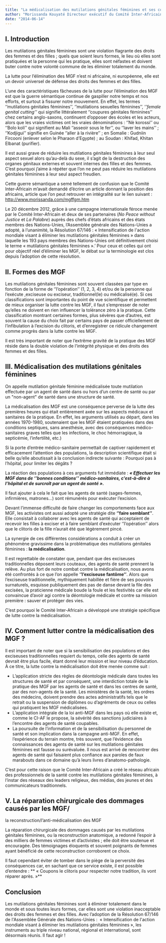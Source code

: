 ```yaml
---
title: "La médicalisation des mutilations génitales féminines et ses conséquences"
author: "Morissanda Kouyaté Directeur exécutif du Comité Inter-Africain sur les pratiques traditionnelles affectant la santé des femmes et des enfants (CI-AF)"
date: "2014-06-14"
---
```


## I. Introduction

Les mutilations génitales féminines sont une violation flagrante des droits des femmes et des filles ; quels que soient leurs formes, le lieu où elles sont pratiquées et la personne qui les pratique, elles sont néfastes et doivent buter contre notre volonté commune de les éliminer totalement du monde.

La lutte pour l’élimination des MGF n’est ni africaine, ni européenne, elle est un devoir universel de défense des droits des femmes et des filles.

L’une des caractéristiques fâcheuses de la lutte pour l’élimination des MGF est que la guerre sémantique continue de gaspiller notre temps et nos efforts, et surtout à fissurer notre mouvement. En effet, les termes ‘’mutilations génitales féminines’’, ‘’mutilations sexuelles féminines’’, ‘*’female genital cutting’’* qui signifie littéralement ‘’coupures génitales féminines’’ chez certains anglo-saxons, continuent d’opposer des écoles et les acteurs, alors que les vraies victimes ont les vraies dénominations : ‘’Nè korossi’’ ou ‘’Bolo koli’’ qui signifient au Mali ‘’asseoir sous le fer’’, ou ‘’laver les mains’’ ; ‘’Kodjigui’’ signifie en Guinée ‘’aller à la rivière’’ ; en Somalie : Gudniin Fircooni (enlever selon le Pharaon d’Egypte) ; au Soudan : Khifad, Khitan Elbanat (purifier).

Il est aussi grave de réduire les mutilations génitales féminines à leur seul aspect sexuel alors qu’au-delà du sexe, il s’agit de la destruction des organes génitaux externes et souvent internes des filles et des femmes. C’est pourquoi j’aime à répéter que l’on ne peut pas réduire les mutilations génitales féminines à leur seul aspect freudien.

Cette guerre sémantique a semé tellement de confusion que le Comité Inter-Africain m’avait demandé d’écrire un article donnant la position des africains, article que l’on peut retrouver en intégralité sur le lien suivant : [<http://www.morissanda.com/mgffgm.htm>](http://www.morissanda.com/mgffgm.htm)

Le 20 décembre 2012, grâce à une campagne internationale féroce menée par le Comité Inter-Africain et deux de ses partenaires (*No Peace without Justice* et *La Palabre*) auprès des chefs d’états africains et des états membres des Nations-Unies, l’Assemblée générale des Nations-Unies a adopté, à l’unanimité, la Résolution 67/146 : « Intensification de l'action mondiale visant à éliminer les mutilations génitales féminines » dans laquelle les 193 pays membres des Nations-Unies ont définitivement choisi le terme « mutilations génitales féminines ».’ Pour ceux et celles qui ont pour objectif réel d’éliminer les MGF, le débat sur la terminologie est clos depuis l’adoption de cette résolution.

## II. Formes des MGF

Les mutilations génitales féminines sont souvent classées par type en fonction de la forme de ‘’l’opération’’ (1, 2, 3, 4) et/ou de la personne qui l’exécute ,exciseuse ou exciseur, traditionnel(le) ou médicalisé(e). Si ces classifications sont importantes du point de vue scientifique et permettent de mieux organiser la lutte contre les MGF, il faut s’empresser de noter qu’elles ne doivent en rien influencer la tolérance zéro à la pratique. Cette classification montrant certaines formes, plus sévères que d’autres, est souvent la cause du choix fait par certains pays de passer officiellement de l’infibulation à l’excision du clitoris, et d’enregistrer ce ridicule changement comme progrès dans la lutte contre les MGF.

Il est très important de noter que l’extrême gravité de la pratique des MGF réside dans la double violation de l’intégrité physique et des droits des femmes et des filles.

## III. Médicalisation des mutilations génitales féminines

On appelle mutilation génitale féminine médicalisée toute mutilation effectuée par un agent de santé dans ou hors d’un centre de santé ou par un "non-agent" de santé dans une structure de santé.

La médicalisation des MGF est une conséquence perverse de la lutte des premières heures qui était entièrement axée sur les aspects médicaux et sanitaires de la pratique. En effet, les arguments utilisés au départ, dans les années 1970-1980, soutenaient que les MGF étaient pratiquées dans des conditions septiques, sans anesthésie, avec des conséquences médico-sanitaires graves telles que les infections, le choc hémorragique, la septicémie, l’infertilité, etc.)

Si la porte d’entrée médico-sanitaire permettait de captiver rapidement et efficacement l’attention des populations, la description scientifique était si belle qu’elle aboutissait à la conclusion indirecte suivante : Pourquoi pas à l’hôpital, pour limiter les dégâts ?

La réaction des populations à ces arguments fut immédiate : ***« Effectuer les MGF dans de ‘’bonnes conditions’’ médico-sanitaires, c'est-à-dire à l’hôpital et de surcroît par un agent de santé ».***

Il faut ajouter à cela le fait que les agents de santé (sages-femmes, infirmières, matrones…) sont rémunérés pour exécuter l’excision.

Devant l’immense difficulté de faire changer les comportements face aux MGF, les activistes ont aussi adopté une stratégie dite **‘’faire semblant’’**. Elle consistait à collaborer avec les agents de santé qui acceptaient de recevoir les filles à exciser et à faire semblant d’exécuter ‘’l’opération’’ alors que le clitoris de la fille n’aurait été que légèrement pincé.

La synergie de ces différentes considérations a conduit à créer un phénomène gravissime dans la problématique des mutilations génitales féminines : **la médicalisation**.

Il est regrettable de constater que, pendant que des exciseuses traditionnelles déposent leurs couteaux, des agents de santé prennent la relève. Au plus fort de notre combat contre la médicalisation, nous avons été confrontés à ce que l’on appelle ‘**’l’exciseuse fantôme’’**. Alors que l’exciseuse traditionnelle, mythiquement habillée et fière de ses pouvoirs surnaturels, esquisse publiquement des pas de danse devant la file des excisées, la praticienne médicale boude la foule et les festivités car elle est convaincue d’avoir agi contre la déontologie médicale et contre sa mission première : sauver et protéger des vies.

C’est pourquoi le Comité Inter-Africain a développé une stratégie spécifique de lutte contre la médicalisation.

## IV. Comment lutter contre la médicalisation des MGF ?

Il est important de noter que si la sensibilisation des populations et des exciseuses traditionnelles requiert du temps, celle des agents de santé devrait être plus facile, étant donné leur mission et leur niveau d’éducation. À ce titre, la lutte contre la médicalisation doit être menée comme suit :

- L’application stricte des règles de déontologie médicale dans toutes les structures de santé et par conséquent, une interdiction totale de la pratique des MGF par les agents de santé et dans les centres de santé, par des non-agents de la santé. Les ministères de la santé, les ordres des médecins, doivent prendre des actes administratifs tels que le retrait ou la suspension de diplômes ou d’agréments de ceux ou celles qui pratiquent les MGF médicalisées.
- L’application intégrale de la loi anti-MGF dans les pays où elle existe et, comme le CI-AF le propose, la sévérité des sanctions judiciaires à l’encontre des agents de santé coupables.
- La poursuite de l’information et de la sensibilisation du personnel de santé et son implication dans la campagne anti-MGF. En effet, l’expérience du terrain montre, très souvent, que l’évidence des connaissances des agents de santé sur les mutilations génitales féminines est fausse ou surévaluée. Il nous est arrivé de rencontrer des agents de santé qui faisaient plus confiance aux paroles de faux marabouts dans ce domaine qu’à leurs livres d’anatomo-pathologie.

C’est pour cette raison que le Comité Inter-Africain a créé le réseau africain des professionnels de la santé contre les mutilations génitales féminines, à l’instar des réseaux des leaders religieux, des médias, des jeunes et des communicateurs traditionnels.

## V. La réparation chirurgicale des dommages causés par les MGF/

la reconstruction/l’anti-médicalisation des MGF

La réparation chirurgicale des dommages causés par les mutilations génitales féminines, ou la reconstruction anatomique, a redonné l’espoir à des milliers de femmes victimes et d’activistes ; elle doit être soutenue et encouragée. Des témoignages éloquents et souvent poignants de femmes ayant bénéficié de cette reconstruction corroborent ce choix.

Il faut cependant éviter de tomber dans le piège de la perversité des conséquences car, en sachant que ce service existe, il est possible d’entendre : ** « Coupons le clitoris pour respecter notre tradition, ils vont réparer après. »**

## Conclusion

Les mutilations génitales féminines sont à éliminer totalement dans le monde et sous toutes leurs formes, car elles sont une violation inacceptable des droits des femmes et des filles. Avec l’adoption de la Résolution 67/146 de l'Assemblée Générale des Nations-Unies :  « Intensification de l'action mondiale visant à éliminer les mutilations génitales féminines », les instruments au triple niveau national, régional et international, sont désormais réunis. Il faut agir !
